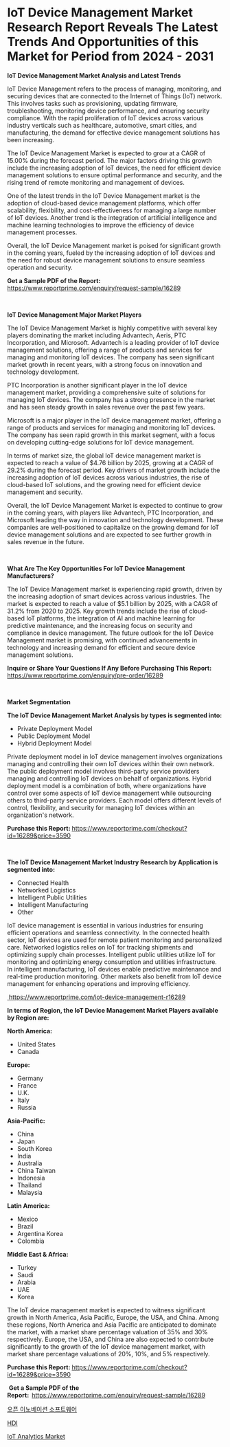 <p><h1>IoT Device Management Market Research Report Reveals The Latest Trends And Opportunities of this Market for Period from 2024 - 2031</h1></p><p><strong>IoT Device Management Market Analysis and Latest Trends</strong></p>
<p><p>IoT Device Management refers to the process of managing, monitoring, and securing devices that are connected to the Internet of Things (IoT) network. This involves tasks such as provisioning, updating firmware, troubleshooting, monitoring device performance, and ensuring security compliance. With the rapid proliferation of IoT devices across various industry verticals such as healthcare, automotive, smart cities, and manufacturing, the demand for effective device management solutions has been increasing.</p><p>The IoT Device Management Market is expected to grow at a CAGR of 15.00% during the forecast period. The major factors driving this growth include the increasing adoption of IoT devices, the need for efficient device management solutions to ensure optimal performance and security, and the rising trend of remote monitoring and management of devices.</p><p>One of the latest trends in the IoT Device Management market is the adoption of cloud-based device management platforms, which offer scalability, flexibility, and cost-effectiveness for managing a large number of IoT devices. Another trend is the integration of artificial intelligence and machine learning technologies to improve the efficiency of device management processes.</p><p>Overall, the IoT Device Management market is poised for significant growth in the coming years, fueled by the increasing adoption of IoT devices and the need for robust device management solutions to ensure seamless operation and security.</p></p>
<p><strong>Get a Sample PDF of the Report:&nbsp;</strong> <a href="https://www.reportprime.com/enquiry/request-sample/16289">https://www.reportprime.com/enquiry/request-sample/16289</a></p>
<p>&nbsp;</p>
<p><strong>IoT Device Management Major Market Players</strong></p>
<p><p>The IoT Device Management Market is highly competitive with several key players dominating the market including Advantech, Aeris, PTC Incorporation, and Microsoft. Advantech is a leading provider of IoT device management solutions, offering a range of products and services for managing and monitoring IoT devices. The company has seen significant market growth in recent years, with a strong focus on innovation and technology development.</p><p>PTC Incorporation is another significant player in the IoT device management market, providing a comprehensive suite of solutions for managing IoT devices. The company has a strong presence in the market and has seen steady growth in sales revenue over the past few years.</p><p>Microsoft is a major player in the IoT device management market, offering a range of products and services for managing and monitoring IoT devices. The company has seen rapid growth in this market segment, with a focus on developing cutting-edge solutions for IoT device management.</p><p>In terms of market size, the global IoT device management market is expected to reach a value of $4.76 billion by 2025, growing at a CAGR of 29.2% during the forecast period. Key drivers of market growth include the increasing adoption of IoT devices across various industries, the rise of cloud-based IoT solutions, and the growing need for efficient device management and security.</p><p>Overall, the IoT Device Management Market is expected to continue to grow in the coming years, with players like Advantech, PTC Incorporation, and Microsoft leading the way in innovation and technology development. These companies are well-positioned to capitalize on the growing demand for IoT device management solutions and are expected to see further growth in sales revenue in the future.</p></p>
<p>&nbsp;</p>
<p><strong>What Are The Key Opportunities For IoT Device Management Manufacturers?</strong></p>
<p><p>The IoT Device Management market is experiencing rapid growth, driven by the increasing adoption of smart devices across various industries. The market is expected to reach a value of $5.1 billion by 2025, with a CAGR of 31.2% from 2020 to 2025. Key growth trends include the rise of cloud-based IoT platforms, the integration of AI and machine learning for predictive maintenance, and the increasing focus on security and compliance in device management. The future outlook for the IoT Device Management market is promising, with continued advancements in technology and increasing demand for efficient and secure device management solutions.</p></p>
<p><strong>Inquire or Share Your Questions If Any Before Purchasing This Report:</strong> <a href="https://www.reportprime.com/enquiry/pre-order/16289">https://www.reportprime.com/enquiry/pre-order/16289</a></p>
<p>&nbsp;</p>
<p><strong>Market Segmentation</strong></p>
<p><strong>The IoT Device Management Market Analysis by types is segmented into:</strong></p>
<p><ul><li>Private Deployment Model</li><li>Public Deployment Model</li><li>Hybrid Deployment Model</li></ul></p>
<p><p>Private deployment model in IoT device management involves organizations managing and controlling their own IoT devices within their own network. The public deployment model involves third-party service providers managing and controlling IoT devices on behalf of organizations. Hybrid deployment model is a combination of both, where organizations have control over some aspects of IoT device management while outsourcing others to third-party service providers. Each model offers different levels of control, flexibility, and security for managing IoT devices within an organization's network.</p></p>
<p><strong>Purchase this Report:&nbsp;</strong><a href="https://www.reportprime.com/checkout?id=16289&price=3590">https://www.reportprime.com/checkout?id=16289&price=3590</a></p>
<p>&nbsp;</p>
<p><strong>The IoT Device Management Market Industry Research by Application is segmented into:</strong></p>
<p><ul><li>Connected Health</li><li>Networked Logistics</li><li>Intelligent Public Utilities</li><li>Intelligent Manufacturing</li><li>Other</li></ul></p>
<p><p>IoT device management is essential in various industries for ensuring efficient operations and seamless connectivity. In the connected health sector, IoT devices are used for remote patient monitoring and personalized care. Networked logistics relies on IoT for tracking shipments and optimizing supply chain processes. Intelligent public utilities utilize IoT for monitoring and optimizing energy consumption and utilities infrastructure. In intelligent manufacturing, IoT devices enable predictive maintenance and real-time production monitoring. Other markets also benefit from IoT device management for enhancing operations and improving efficiency.</p></p>
<p><a href="https://www.reportprime.com/iot-device-management-r16289">&nbsp;https://www.reportprime.com/iot-device-management-r16289</a></p>
<p><strong>In terms of Region, the IoT Device Management Market Players available by Region are:</strong></p>
<p>
    <p> <strong> North America: </strong>
        <ul>
            <li>United States</li>
            <li>Canada</li>
        </ul>
        </p> 
    <p> <strong> Europe: </strong>
        <ul>
            <li>Germany</li>
            <li>France</li>
            <li>U.K.</li>
            <li>Italy</li>
            <li>Russia</li>
        </ul>
        </p> 
    <p> <strong> Asia-Pacific: </strong>
        <ul>
            <li>China</li>
            <li>Japan</li>
            <li>South Korea</li>
            <li>India</li>
            <li>Australia</li>
            <li>China Taiwan</li>
            <li>Indonesia</li>
            <li>Thailand</li>
            <li>Malaysia</li>
        </ul>
        </p> 
    <p> <strong> Latin America: </strong>
        <ul>
            <li>Mexico</li>
            <li>Brazil</li>
            <li>Argentina Korea</li>
            <li>Colombia</li>
        </ul>
        </p> 
    <p> <strong> Middle East & Africa: </strong>
        <ul>
            <li>Turkey</li>
            <li>Saudi</li>
            <li>Arabia</li>
            <li>UAE</li>
            <li>Korea</li>
        </ul>
    </p>
    </p>
<p><p>The IoT device management market is expected to witness significant growth in North America, Asia Pacific, Europe, the USA, and China. Among these regions, North America and Asia Pacific are anticipated to dominate the market, with a market share percentage valuation of 35% and 30% respectively. Europe, the USA, and China are also expected to contribute significantly to the growth of the IoT device management market, with market share percentage valuations of 20%, 10%, and 5% respectively.</p></p>
<p><strong>Purchase this Report: </strong><a href="https://www.reportprime.com/checkout?id=16289&price=3590">https://www.reportprime.com/checkout?id=16289&price=3590</a></p>
<p>&nbsp;<strong>Get a Sample PDF of the Report:&nbsp;&nbsp;</strong><a href="https://www.reportprime.com/enquiry/request-sample/16289">https://www.reportprime.com/enquiry/request-sample/16289</a></p>
<p><strong></strong></p>
<p><p><a href="https://medium.com/@eugenekim6262/%EC%98%A4%ED%94%88-%EC%9D%B4%EB%85%B8%EB%B2%A0%EC%9D%B4%EC%85%98-%EC%86%8C%ED%94%84%ED%8A%B8%EC%9B%A8%EC%96%B4-%EC%8B%9C%EC%9E%A5-%EB%B3%B4%EA%B3%A0%EC%84%9C%EB%8A%94-%EC%9D%B4-%EC%8B%9C%EC%9E%A5%EC%9D%98-%EC%B5%9C%EC%8B%A0-%ED%8A%B8%EB%A0%8C%EB%93%9C%EC%99%80-%EC%84%B1%EC%9E%A5-%EA%B8%B0%ED%9A%8C%EB%A5%BC-%EB%B0%9D%ED%98%80%EC%A4%8D%EB%8B%88%EB%8B%A4-df100ecdb601">오픈 이노베이션 소프트웨어</a></p><p><a href="https://medium.com/@florianwolf50/hdi-%EC%8B%9C%EC%9E%A5-%EA%B7%9C%EB%AA%A8-%EC%8B%9C%EC%9E%A5-%EC%A0%84%EB%A7%9D-%EB%B0%8F-%EC%8B%9C%EC%9E%A5-%EC%98%88%EC%B8%A1-2024%EB%85%84%EB%B6%80%ED%84%B0-2031%EB%85%84%EA%B9%8C%EC%A7%80-566f02eed78a">HDI</a></p><p><a href="https://github.com/FassouRP/Market-Research-Report-List-4/blob/main/iot-analytics-market.md">IoT Analytics Market</a></p></p>